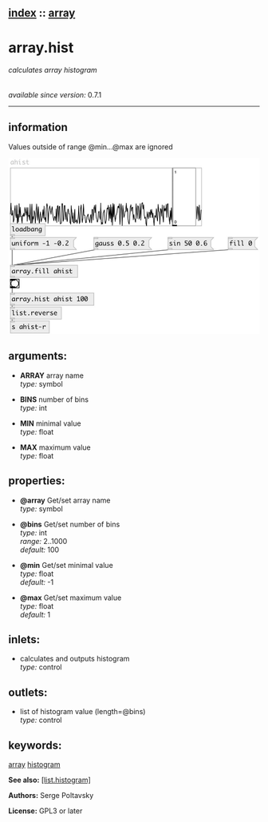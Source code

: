 [index](index.html) :: [array](category_array.html)
---

# array.hist

###### calculates array histogram

*available since version:* 0.7.1

---


## information
Values outside of range @min...@max are ignored


[![example](../examples/img/array.hist.jpg)](../examples/pd/array.hist.pd)



## arguments:

* **ARRAY**
array name<br>
_type:_ symbol<br>

* **BINS**
number of bins<br>
_type:_ int<br>

* **MIN**
minimal value<br>
_type:_ float<br>

* **MAX**
maximum value<br>
_type:_ float<br>





## properties:

* **@array** 
Get/set array name<br>
_type:_ symbol<br>

* **@bins** 
Get/set number of bins<br>
_type:_ int<br>
_range:_ 2..1000<br>
_default:_ 100<br>

* **@min** 
Get/set minimal value<br>
_type:_ float<br>
_default:_ -1<br>

* **@max** 
Get/set maximum value<br>
_type:_ float<br>
_default:_ 1<br>



## inlets:

* calculates and outputs histogram<br>
_type:_ control



## outlets:

* list of histogram value (length=@bins)<br>
_type:_ control



## keywords:

[array](keywords/array.html)
[histogram](keywords/histogram.html)



**See also:**
[\[list.histogram\]](list.histogram.html)




**Authors:** Serge Poltavsky




**License:** GPL3 or later





